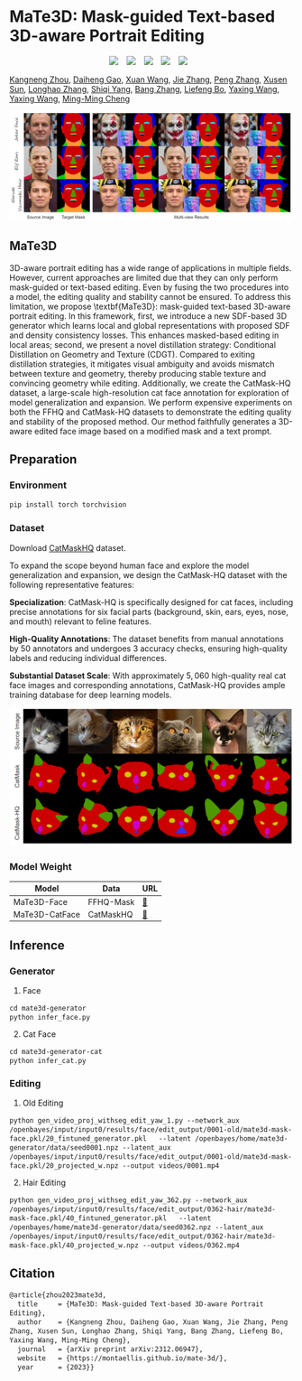 

<!-- ### <div align="center"> MaTe3D: Mask-guided Text-based 3D-aware Portrait Editing <div>  -->
# MaTe3D: Mask-guided Text-based 3D-aware Portrait Editing
<div align="center">

<a href='https://montaellis.github.io/mate-3d/'><img src='https://img.shields.io/badge/Project-Page-Green'></a> &ensp;
<a href='https://arxiv.org/abs/2312.06947'><img src='https://img.shields.io/badge/Paper-Arxiv-red'></a> &ensp;
<a href='https://youtu.be/zMNYan1mIds'><img src='https://badges.aleen42.com/src/youtube.svg'></a> &ensp;
<a href='https://huggingface.co/datasets/Ellis/CatMaskHQ'><img src='https://img.shields.io/static/v1?label=Dataset&message=HuggingFace&color=yellow'></a> &ensp;
<a href='https://huggingface.co/Ellis/MaTe3D'><img src='https://img.shields.io/static/v1?label=Models&message=HuggingFace&color=yellow'></a> &ensp;
</div>


[Kangneng Zhou](https://montaellis.github.io/), [Daiheng Gao](https://tomguluson92.github.io/), [Xuan Wang](https://xuanwangvc.github.io/), [Jie Zhang](https://scholar.google.com/citations?user=gBkYZeMAAAAJ), [Peng Zhang](https://scholar.google.com/citations?user=QTgxKmkAAAAJ&hl=zh-CN), [Xusen Sun](https://dblp.org/pid/308/0824.html), [Longhao Zhang](https://scholar.google.com/citations?user=qkJD6c0AAAAJ), [Shiqi Yang](https://www.shiqiyang.xyz/), [Bang Zhang](https://dblp.org/pid/11/4046.html), [Liefeng Bo](https://scholar.google.com/citations?user=FJwtMf0AAAAJ&hl=zh-CN), [Yaxing Wang](https://scholar.google.es/citations?user=6CsB8k0AAAAJ), [Yaxing Wang](https://scholar.google.es/citations?user=6CsB8k0AAAAJ), [Ming-Ming Cheng](https://mmcheng.net/cmm)



![Teaser Image](docs/teaser.png "Teaser")


## MaTe3D

3D-aware portrait editing has a wide range of applications in multiple fields. However, current approaches are limited due that they can only perform mask-guided or text-based editing. Even by fusing the two procedures into a model, the editing quality and stability cannot be ensured. To address this limitation, we propose \textbf{MaTe3D}: mask-guided text-based 3D-aware portrait editing. In this framework, first, we introduce a new SDF-based 3D generator which learns local and global representations with proposed SDF and density consistency losses. This enhances masked-based editing in local areas; second, we present a novel distillation strategy: Conditional Distillation on Geometry and Texture (CDGT). Compared to exiting distillation strategies, it mitigates visual ambiguity and avoids mismatch between texture and geometry, thereby producing stable texture and convincing geometry while editing. Additionally, we create the CatMask-HQ dataset, a large-scale high-resolution cat face annotation for exploration of model generalization and expansion. We perform expensive experiments on both the FFHQ and CatMask-HQ datasets to demonstrate the editing quality and stability of the proposed method. Our method faithfully generates a 3D-aware edited face image based on a modified mask and a text prompt.

## Preparation
### Environment
```bash
pip install torch torchvision
```

### Dataset
Download [CatMaskHQ](https://huggingface.co/datasets/Ellis/CatMaskHQ) dataset.

To expand the scope beyond human face and explore the model generalization and expansion, we design the CatMask-HQ dataset with the following representative features:

**Specialization**:  CatMask-HQ is specifically designed for cat faces, including precise annotations for six facial parts (background, skin, ears, eyes, nose, and mouth) relevant to feline features.

**High-Quality Annotations**: The dataset benefits from manual annotations by $50$ annotators and undergoes $3$ accuracy checks, ensuring high-quality labels and reducing individual differences.

**Substantial Dataset Scale**: With approximately $5,060$ high-quality real cat face images and corresponding annotations, CatMask-HQ provides ample training database for deep learning models.

![CatMaskHQ Image](docs/cat.png "CatMaskHQ")


### Model Weight
| Model | Data |  URL   |
|-------|------|--------|
| MaTe3D-Face | FFHQ-Mask | [:link:](xxx) |
| MaTe3D-CatFace | CatMaskHQ | [:link:](xx) |

## Inference


### Generator

1. Face
```
cd mate3d-generator
python infer_face.py
```


2. Cat Face
```
cd mate3d-generator-cat
python infer_cat.py
```
### Editing
1. Old Editing

```
python gen_video_proj_withseg_edit_yaw_1.py --network_aux /openbayes/input/input0/results/face/edit_output/0001-old/mate3d-mask-face.pkl/20_fintuned_generator.pkl   --latent /openbayes/home/mate3d-generator/data/seed0001.npz --latent_aux /openbayes/input/input0/results/face/edit_output/0001-old/mate3d-mask-face.pkl/20_projected_w.npz --output videos/0001.mp4
```

2. Hair Editing

```
python gen_video_proj_withseg_edit_yaw_362.py --network_aux /openbayes/input/input0/results/face/edit_output/0362-hair/mate3d-mask-face.pkl/40_fintuned_generator.pkl   --latent /openbayes/home/mate3d-generator/data/seed0362.npz --latent_aux /openbayes/input/input0/results/face/edit_output/0362-hair/mate3d-mask-face.pkl/40_projected_w.npz --output videos/0362.mp4
```


## Citation	

```
@article{zhou2023mate3d,
  title     = {MaTe3D: Mask-guided Text-based 3D-aware Portrait Editing},
  author    = {Kangneng Zhou, Daiheng Gao, Xuan Wang, Jie Zhang, Peng Zhang, Xusen Sun, Longhao Zhang, Shiqi Yang, Bang Zhang, Liefeng Bo, Yaxing Wang, Ming-Ming Cheng},
  journal   = {arXiv preprint arXiv:2312.06947},
  website   = {https://montaellis.github.io/mate-3d/},
  year      = {2023}}
```

